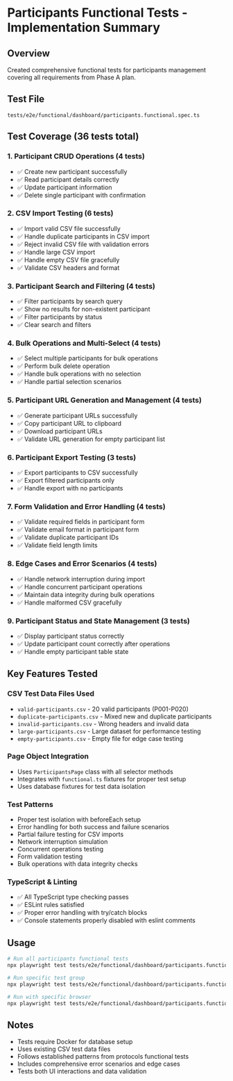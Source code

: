 # Participants Functional Tests - Implementation Summary

## Overview
Created comprehensive functional tests for participants management covering all requirements from Phase A plan.

## Test File
`tests/e2e/functional/dashboard/participants.functional.spec.ts`

## Test Coverage (36 tests total)

### 1. Participant CRUD Operations (4 tests)
- ✅ Create new participant successfully
- ✅ Read participant details correctly  
- ✅ Update participant information
- ✅ Delete single participant with confirmation

### 2. CSV Import Testing (6 tests)
- ✅ Import valid CSV file successfully
- ✅ Handle duplicate participants in CSV import
- ✅ Reject invalid CSV file with validation errors
- ✅ Handle large CSV import
- ✅ Handle empty CSV file gracefully
- ✅ Validate CSV headers and format

### 3. Participant Search and Filtering (4 tests)
- ✅ Filter participants by search query
- ✅ Show no results for non-existent participant
- ✅ Filter participants by status
- ✅ Clear search and filters

### 4. Bulk Operations and Multi-Select (4 tests)
- ✅ Select multiple participants for bulk operations
- ✅ Perform bulk delete operation
- ✅ Handle bulk operations with no selection
- ✅ Handle partial selection scenarios

### 5. Participant URL Generation and Management (4 tests)
- ✅ Generate participant URLs successfully
- ✅ Copy participant URL to clipboard
- ✅ Download participant URLs
- ✅ Validate URL generation for empty participant list

### 6. Participant Export Testing (3 tests)
- ✅ Export participants to CSV successfully
- ✅ Export filtered participants only
- ✅ Handle export with no participants

### 7. Form Validation and Error Handling (4 tests)
- ✅ Validate required fields in participant form
- ✅ Validate email format in participant form
- ✅ Validate duplicate participant IDs
- ✅ Validate field length limits

### 8. Edge Cases and Error Scenarios (4 tests)
- ✅ Handle network interruption during import
- ✅ Handle concurrent participant operations
- ✅ Maintain data integrity during bulk operations
- ✅ Handle malformed CSV gracefully

### 9. Participant Status and State Management (3 tests)
- ✅ Display participant status correctly
- ✅ Update participant count correctly after operations
- ✅ Handle empty participant table state

## Key Features Tested

### CSV Test Data Files Used
- `valid-participants.csv` - 20 valid participants (P001-P020)
- `duplicate-participants.csv` - Mixed new and duplicate participants
- `invalid-participants.csv` - Wrong headers and invalid data
- `large-participants.csv` - Large dataset for performance testing
- `empty-participants.csv` - Empty file for edge case testing

### Page Object Integration
- Uses `ParticipantsPage` class with all selector methods
- Integrates with `functional.ts` fixtures for proper test setup
- Uses database fixtures for test data isolation

### Test Patterns
- Proper test isolation with beforeEach setup
- Error handling for both success and failure scenarios
- Partial failure testing for CSV imports
- Network interruption simulation
- Concurrent operations testing
- Form validation testing
- Bulk operations with data integrity checks

### TypeScript & Linting
- ✅ All TypeScript type checking passes
- ✅ ESLint rules satisfied
- ✅ Proper error handling with try/catch blocks
- ✅ Console statements properly disabled with eslint comments

## Usage
```bash
# Run all participants functional tests
npx playwright test tests/e2e/functional/dashboard/participants.functional.spec.ts

# Run specific test group
npx playwright test tests/e2e/functional/dashboard/participants.functional.spec.ts -g "CSV Import Testing"

# Run with specific browser
npx playwright test tests/e2e/functional/dashboard/participants.functional.spec.ts --project=chromium
```

## Notes
- Tests require Docker for database setup
- Uses existing CSV test data files
- Follows established patterns from protocols functional tests
- Includes comprehensive error scenarios and edge cases
- Tests both UI interactions and data validation